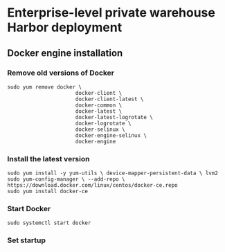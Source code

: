 # Enterprise-level private warehouse Harbor deployment

## Docker engine installation

### Remove old versions of Docker
```shell script
sudo yum remove docker \
	                  docker-client \
	                  docker-client-latest \
	                  docker-common \
	                  docker-latest \
	                  docker-latest-logrotate \
	                  docker-logrotate \
	                  docker-selinux \
	                  docker-engine-selinux \
	                  docker-engine
```

### Install the latest version

```shell script
sudo yum install -y yum-utils \ device-mapper-persistent-data \ lvm2
sudo yum-config-manager \ --add-repo \ https://download.docker.com/linux/centos/docker-ce.repo
sudo yum install docker-ce
```

### Start Docker
```shell script
sudo systemctl start docker
```

### Set startup